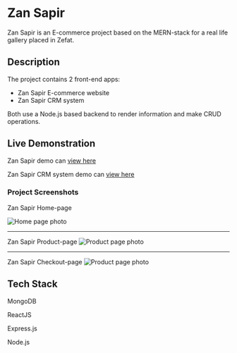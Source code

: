
# Zan Sapir

Zan Sapir is an E-commerce project based on the MERN-stack for a real life gallery placed in Zefat.

## Description

The project contains 2 front-end apps:
* Zan Sapir E-commerce website
* Zan Sapir CRM system

Both use a Node.js based backend to render information and make CRUD operations.

## Live Demonstration

Zan Sapir demo can [view here](https://zan-sapir.herokuapp.com/)

Zan Sapir CRM system demo can [view here](https://zan-sapir.herokuapp.com/)

### Project Screenshots

Zan Sapir Home-page

![Home page photo](https://i.ibb.co/gdcTjxz/1.png)

---

Zan Sapir Product-page
![Product page photo](https://i.ibb.co/P1HZ1DW/Screenshot-2022-06-25-193022.png)

---
Zan Sapir Checkout-page
![Product page photo](https://i.ibb.co/L6s1tvP/Screenshot-2022-06-25-193300.png)


## Tech Stack

MongoDB

ReactJS

Express.js

Node.js
